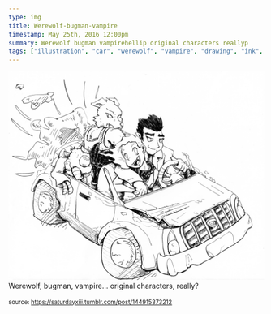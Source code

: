 ```yaml
---
type: img
title: Werewolf-bugman-vampire
timestamp: May 25th, 2016 12:00pm
summary: Werewolf bugman vampirehellip original characters reallyp 
tags: ["illustration", "car", "werewolf", "vampire", "drawing", "ink", "art"]
---
```

<img src="../media/144915373212.jpg"/>
                                                                                          <div class="caption">
Werewolf, bugman, vampire&hellip; original characters, really?
 
                                    
                
                
                
                
                                
<small>source: https://saturdayxiii.tumblr.com/post/144915373212</small>